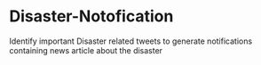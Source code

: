 # Disaster-Notofication
Identify important Disaster related tweets to generate notifications containing news article about the disaster
